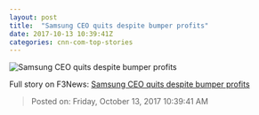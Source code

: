 ```yaml
---
layout: post
title:  "Samsung CEO quits despite bumper profits"
date: 2017-10-13 10:39:41Z
categories: cnn-com-top-stories
---
```


![Samsung CEO quits despite bumper profits](http://i2.cdn.turner.com/money/dam/assets/161114175705-samsung-logo-lights-780x439.jpg)




Full story on F3News: [Samsung CEO quits despite bumper profits](http://www.f3nws.com/n/Sr3YQC)

> Posted on: Friday, October 13, 2017 10:39:41 AM
